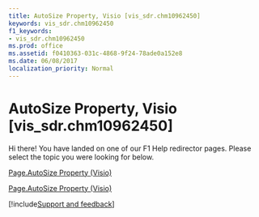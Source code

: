 ```yaml
---
title: AutoSize Property, Visio [vis_sdr.chm10962450]
keywords: vis_sdr.chm10962450
f1_keywords:
- vis_sdr.chm10962450
ms.prod: office
ms.assetid: f0410363-031c-4868-9f24-78ade0a152e8
ms.date: 06/08/2017
localization_priority: Normal
---
```



# AutoSize Property, Visio [vis_sdr.chm10962450]

Hi there! You have landed on one of our F1 Help redirector pages. Please select the topic you were looking for below.

[Page.AutoSize Property (Visio)](https://msdn.microsoft.com/library/777155fb-21a6-f7d2-3eef-66ed09a00628%28Office.15%29.aspx)

[Page.AutoSize Property (Visio)](https://msdn.microsoft.com/library/77223a08-61a8-85d5-439e-6dac7e291452.aspx)

[!include[Support and feedback](~/includes/feedback-boilerplate.md)]